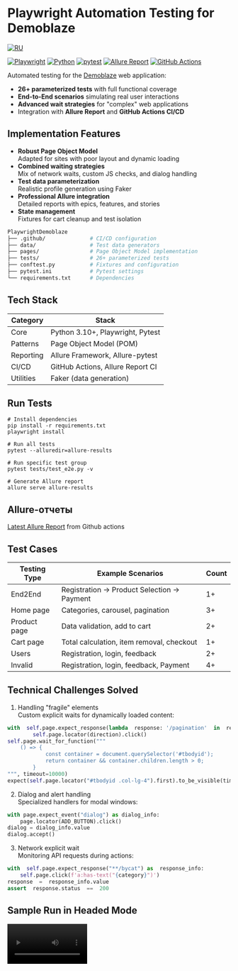 # Playwright Automation Testing for Demoblaze

[![RU](https://img.shields.io/badge/RU-русский-0066CC?logo=russia&logoColor=white)](https://github.com/Ewerall/PlaywrightDemoblaze/blob/main/README.md)

[![Playwright](https://img.shields.io/badge/Playwright-2EAD33?logo=playwright&logoColor=white)](https://playwright.dev/)
[![Python](https://img.shields.io/badge/Python-3776AB?logo=python&logoColor=white)](https://www.python.org/)
[![pytest](https://img.shields.io/badge/pytest-0A9EDC?logo=pytest&logoColor=white)](https://docs.pytest.org/)
[![Allure Report](https://img.shields.io/badge/Allure_Report-FF4882?logo=allure&logoColor=white)](https://qameta.io/allure-report/)
[![GitHub Actions](https://img.shields.io/badge/GitHub_Actions-2088FF?logo=githubactions&logoColor=white)](https://github.com/Ewerall/PlaywrightDemoblaze/actions/workflows/ci.yml)

Automated testing for the [Demoblaze](https://demoblaze.com) web application:
- **26+ parameterized tests** with full functional coverage
- **End-to-End scenarios** simulating real user interactions
- **Advanced wait strategies** for "complex" web applications
- Integration with **Allure Report** and **GitHub Actions CI/CD**

## Implementation Features

- **Robust Page Object Model**  
  Adapted for sites with poor layout and dynamic loading
- **Combined waiting strategies**  
  Mix of network waits, custom JS checks, and dialog handling
- **Test data parameterization**  
  Realistic profile generation using Faker
- **Professional Allure integration**  
  Detailed reports with epics, features, and stories
- **State management**  
  Fixtures for cart cleanup and test isolation

```bash
PlaywrightDemoblaze
├── .github/              # CI/CD configuration
├── data/                 # Test data generators
├── pages/                # Page Object Model implementation
├── tests/                # 26+ parameterized tests
├── conftest.py           # Fixtures and configuration
├── pytest.ini            # Pytest settings
└── requirements.txt      # Dependencies
```

## Tech Stack

| Category | Stack |
|--|--|
| Core | Python 3.10+, Playwright, Pytest |]
| Patterns | Page Object Model (POM)|
| Reporting| Allure Framework, Allure-pytest|
| CI/CD | GitHub Actions, Allure Report CI |
| Utilities | Faker (data generation) |

## Run Tests
```
# Install dependencies
pip install -r requirements.txt
playwright install

# Run all tests
pytest --alluredir=allure-results

# Run specific test group
pytest tests/test_e2e.py -v

# Generate Allure report
allure serve allure-results
```

## Allure-отчеты
[Latest Allure Report](https://ewerall.github.io/PlaywrightDemoblaze/#suites/ac0d5a5ca3595f3896d8c76597ca74f3/3c820b7c61d675ab/ "Allure") from Github actions

## Test Cases
Testing Type | Example Scenarios | Count
|--|--|--|
End2End | Registration → Product Selection → Payment | 1+
Home page | Categories, carousel, pagination |	3+
Product page | Data validation, add to cart | 2+
Cart page| Total calculation, item removal, checkout | 1+
Users | Registration, login, feedback | 2+
Invalid | Registration, login, feedback, Payment | 4+

## Technical Challenges Solved

1. Handling "fragile" elements <br>
Custom explicit waits for dynamically loaded content:
```python
with  self.page.expect_response(lambda  response: '/pagination'  in  response.url  and  response.status  ==  200):
        self.page.locator(direction).click()
self.page.wait_for_function("""
	() => {
            const container = document.querySelector('#tbodyid');
            return container && container.children.length > 0;
        }
""", timeout=10000)
expect(self.page.locator("#tbodyid .col-lg-4").first).to_be_visible(timeout=10000)
```
2. Dialog and alert handling <br>
Specialized handlers for modal windows:

```python
with page.expect_event("dialog") as dialog_info:
    page.locator(ADD_BUTTON).click()
dialog = dialog_info.value
dialog.accept()
```

3. Network explicit wait <br>
Monitoring API requests during actions:

```python
with  self.page.expect_response("**/bycat") as  response_info:
	self.page.click(f'a:has-text("{category}")')
response  =  response_info.value
assert  response.status  ==  200
```

## Sample Run in Headed Mode

<video src='https://github.com/user-attachments/assets/1c503fa2-f8ec-4cfc-a1f5-7eefd5123ff6' width=180/>
